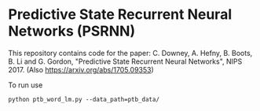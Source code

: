 # Predictive State Recurrent Neural Networks (PSRNN)
This repository contains code for the paper: C. Downey, A. Hefny, B. Boots, B. Li and G. Gordon, "Predictive State Recurrent Neural Networks", NIPS 2017.
(Also https://arxiv.org/abs/1705.09353)

To run use

```
python ptb_word_lm.py --data_path=ptb_data/
```
